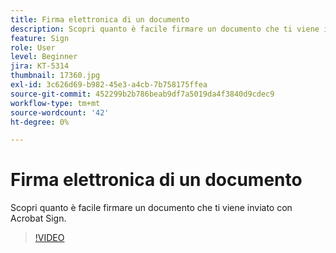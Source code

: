 ```yaml
---
title: Firma elettronica di un documento
description: Scopri quanto è facile firmare un documento che ti viene inviato con Acrobat Sign
feature: Sign
role: User
level: Beginner
jira: KT-5314
thumbnail: 17360.jpg
exl-id: 3c626d69-b982-45e3-a4cb-7b758175ffea
source-git-commit: 452299b2b786beab9df7a5019da4f3840d9cdec9
workflow-type: tm+mt
source-wordcount: '42'
ht-degree: 0%

---
```


# Firma elettronica di un documento

Scopri quanto è facile firmare un documento che ti viene inviato con Acrobat Sign.

>[!VIDEO](https://video.tv.adobe.com/v/344217?quality=12&learn=on&hidetitle=true)
